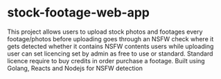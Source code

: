 # stock-footage-web-app 
This project allows users to upload stock photos and footages 
every footage/photos before uploading goes through an NSFW check where it 
gets detected whether it contains NSFW contents users while uploading 
user can set licencing set by admin as free to use or standard. 
Standard licence require to buy credits in order purchase a footage. 
Built using Golang, Reacts and Nodejs for NSFW detection
